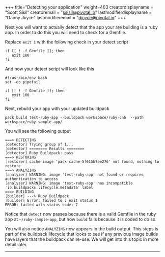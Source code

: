 
+++
title="Detecting your application"
weight=403
creatordisplayname = "Scott Sisil"
creatoremail = "ssisil@pivotal.io"
lastmodifierdisplayname = "Danny Joyce"
lastmodifieremail = "djoyce@pivotal.io"
+++

Next you will want to actually detect that the app your are building is a ruby app. In order to do this you will need to check for a Gemfile.

Replace `exit 1` with the following check in your detect script

```
if [[ ! -f Gemfile ]]; then
   exit 100
fi
```
And now your detect script will look like this

```
#!/usr/bin/env bash
set -eo pipefail

if [[ ! -f Gemfile ]]; then
   exit 100
fi
```

Next, rebuild your app with your updated buildpack

```
pack build test-ruby-app --buildpack workspace/ruby-cnb  --path workspace/ruby-sample-app/
```

You will see the following output

```
===> DETECTING
[detector] Trying group of 1...
[detector] ======== Results ========
[detector] Ruby Buildpack: pass
===> RESTORING
[restorer] cache image 'pack-cache-5f615b7ee276' not found, nothing to restore
===> ANALYZING
[analyzer] WARNING: image 'test-ruby-app' not found or requires authentication to access
[analyzer] WARNING: image 'test-ruby-app' has incompatible 'io.buildpacks.lifecycle.metadata' label
===> BUILDING
[builder] ---> Ruby Buildpack
[builder] Error: failed to : exit status 1
ERROR: failed with status code: 7
```

Notice that `detect` now passes because there is a valid Gemfile in the ruby app at `~/ruby-sample-app`, but now `build` fails because it is coded to do so.

You will also notice `ANALYZING` now appears in the build output.  This steps is part of the buildpack lifecycle that looks to see if any previous image builds have layers that the buildpack can re-use. We will get into this topic in more detail later.

---
